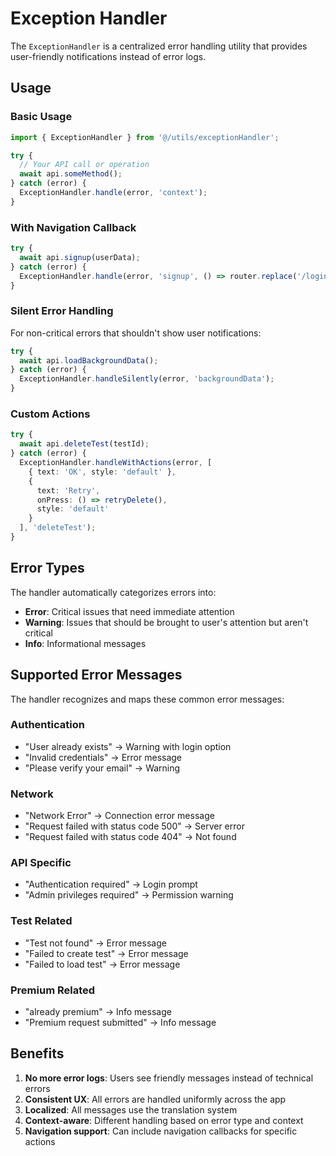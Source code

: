 # Exception Handler

The `ExceptionHandler` is a centralized error handling utility that provides user-friendly notifications instead of error logs.

## Usage

### Basic Usage

```typescript
import { ExceptionHandler } from '@/utils/exceptionHandler';

try {
  // Your API call or operation
  await api.someMethod();
} catch (error) {
  ExceptionHandler.handle(error, 'context');
}
```

### With Navigation Callback

```typescript
try {
  await api.signup(userData);
} catch (error) {
  ExceptionHandler.handle(error, 'signup', () => router.replace('/login'));
}
```

### Silent Error Handling

For non-critical errors that shouldn't show user notifications:

```typescript
try {
  await api.loadBackgroundData();
} catch (error) {
  ExceptionHandler.handleSilently(error, 'backgroundData');
}
```

### Custom Actions

```typescript
try {
  await api.deleteTest(testId);
} catch (error) {
  ExceptionHandler.handleWithActions(error, [
    { text: 'OK', style: 'default' },
    { 
      text: 'Retry', 
      onPress: () => retryDelete(),
      style: 'default'
    }
  ], 'deleteTest');
}
```

## Error Types

The handler automatically categorizes errors into:

- **Error**: Critical issues that need immediate attention
- **Warning**: Issues that should be brought to user's attention but aren't critical
- **Info**: Informational messages

## Supported Error Messages

The handler recognizes and maps these common error messages:

### Authentication
- "User already exists" → Warning with login option
- "Invalid credentials" → Error message
- "Please verify your email" → Warning

### Network
- "Network Error" → Connection error message
- "Request failed with status code 500" → Server error
- "Request failed with status code 404" → Not found

### API Specific
- "Authentication required" → Login prompt
- "Admin privileges required" → Permission warning

### Test Related
- "Test not found" → Error message
- "Failed to create test" → Error message
- "Failed to load test" → Error message

### Premium Related
- "already premium" → Info message
- "Premium request submitted" → Info message

## Benefits

1. **No more error logs**: Users see friendly messages instead of technical errors
2. **Consistent UX**: All errors are handled uniformly across the app
3. **Localized**: All messages use the translation system
4. **Context-aware**: Different handling based on error type and context
5. **Navigation support**: Can include navigation callbacks for specific actions 